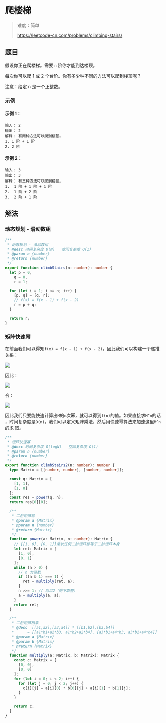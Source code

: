 # 爬楼梯

> 难度：简单
>
> https://leetcode-cn.com/problems/climbing-stairs/

## 题目

假设你正在爬楼梯。需要 `n` 阶你才能到达楼顶。

每次你可以爬 1 或 2 个台阶。你有多少种不同的方法可以爬到楼顶呢？

注意：给定 n 是一个正整数。

### 示例

#### 示例 1：

```
输入： 2
输出： 2
解释： 有两种方法可以爬到楼顶。
1. 1 阶 + 1 阶
2. 2 阶
```

#### 示例 2：

```
输入： 3
输出： 3
解释： 有三种方法可以爬到楼顶。
1.  1 阶 + 1 阶 + 1 阶
2.  1 阶 + 2 阶
3.  2 阶 + 1 阶
```

## 解法

### 动态规划 - 滑动数组

```typescript
/**
 * 动态规划 - 滑动数组
 * @desc 时间复杂度 O(N)   空间复杂度 O(1)
 * @param n {number}
 * @return {number}
 */
export function climbStairs(n: number): number {
  let p = 0,
    q = 0,
    r = 1;

  for (let i = 1; i <= n; i++) {
    [p, q] = [q, r];
    // f(x) = f(x - 1) + f(x - 2)
    r = p + q;
  }

  return r;
}
```

### 矩阵快速幂

在前面我们可以得知`f(x) = f(x - 1) + f(x - 2)`，因此我们可以构建一个递推关系：

<img src="http://latex.codecogs.com/gif.latex?\begin{bmatrix}1&1\\1&0\end{bmatrix}\begin{bmatrix}f(n)\\f(n-1)\end{bmatrix}=\begin{bmatrix}f(n)+f(n-1)\\f(n)\end{bmatrix}=\begin{bmatrix}f(n+1)\\f(n)\end{bmatrix}" />

因此：

<img src="http://latex.codecogs.com/gif.latex?\begin{bmatrix}f(n+1)\\f(n)\end{bmatrix}=\begin{bmatrix}1&1\\1&0\end{bmatrix}^n\begin{bmatrix}f(1)\\f(0)\end{bmatrix}" />

令：

<img src="http://latex.codecogs.com/gif.latex?M=\begin{bmatrix}1&1\\1&0\end{bmatrix}" />

因此我们只要能快速计算出`M`的`n`次幂，就可以得到`f(n)`的值。如果直接求`M^n`的话
，时间复杂度是`O(n)`，我们可以定义矩阵乘法，然后用快速幂算法来加速这里`M^n`的求
取。

```typescript
/**
 * 矩阵快速幂
 * @desc 时间复杂度 O(logN)   空间复杂度 O(1)
 * @param n {number}
 * @return {number}
 */
export function climbStairs2(n: number): number {
  type Matrix = [[number, number], [number, number]];

  const q: Matrix = [
    [1, 1],
    [1, 0]
  ];
  const res = power(q, n);
  return res[0][0];

  /**
   * 二阶矩阵幂
   * @param a {Matrix}
   * @param n {number}
   * @return {Matrix}
   */
  function power(a: Matrix, n: number): Matrix {
    // [[1, 0], [0, 1]]乘以任何二阶矩阵都等于二阶矩阵本身
    let ret: Matrix = [
      [1, 0],
      [0, 1]
    ];
    while (n > 0) {
      // n 为奇数
      if ((n & 1) === 1) {
        ret = multiply(ret, a);
      }
      n >>= 1; // 除以2（向下取整）
      a = multiply(a, a);
    }
    return ret;
  }

  /**
   * 二阶矩阵相乘
   * @desc  [[a1,a2],[a3,a4]] * [[b1,b2],[b3,b4]]
   *      = [[a1*b1+a2*b3, a1*b2+a2*b4], [a3*b1+a4*b3, a3*b2+a4*b4]]
   * @param a {Matrix}
   * @param b {Matrix}
   * @return {Matrix}
   */
  function multiply(a: Matrix, b: Matrix): Matrix {
    const c: Matrix = [
      [0, 0],
      [0, 0]
    ];
    for (let i = 0; i < 2; i++) {
      for (let j = 0; j < 2; j++) {
        c[i][j] = a[i][0] * b[0][j] + a[i][1] * b[1][j];
      }
    }

    return c;
  }
}
```
